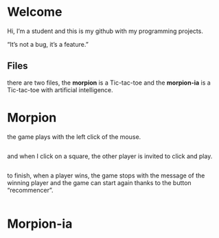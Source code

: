 <h1 id="welcome">Welcome</h1>
<p>Hi, I’m a student and this is my github with my programming projects.</p>
<p>“It’s not a bug, it’s a feature.”</p>
<h2 id="files">Files</h2>
<p>there are two files, the <strong>morpion</strong> is a Tic-tac-toe and the <strong>morpion-ia</strong> is a Tic-tac-toe with artificial intelligence.</p>
<h1 id="morpion">Morpion</h1>
<p>the game plays with the left click of the mouse.</p>
<p><img src="https://i.imgur.com/cyPdAb7.png" alt=""></p>
<p>and when I click on a square, the other player is invited to click and play.</p>
<p><img src="https://i.imgur.com/ZTCRIFL.png" alt=""></p>
<p>to finish, when a player wins, the game stops with the message of the winning player and the game can start again thanks to the button “recommencer”.</p>
<p><img src="https://i.imgur.com/Mt61wHq.png" alt=""></p>
<h1 id="morpion-ia">Morpion-ia</h1>

